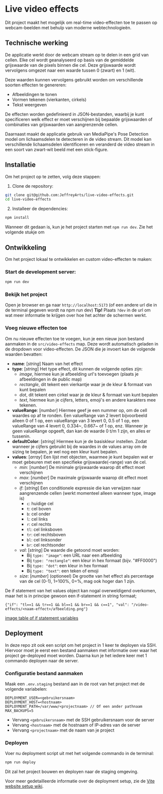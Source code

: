 # Live video effects

Dit project maakt het mogelijk om real-time video-effecten toe te passen op webcam-beelden met behulp van moderne webtechnologieën.

## Technische werking

De applicatie werkt door de webcam stream op te delen in een grid van cellen. Elke cel wordt geanalyseerd op basis van de gemiddelde grijswaarde van de pixels binnen die cel. Deze grijswaarde wordt vervolgens omgezet naar een waarde tussen 0 (zwart) en 1 (wit).

Deze waarden kunnen vervolgens gebruikt worden om verschillende soorten effecten te genereren:
- Afbeeldingen te tonen
- Vormen tekenen (vierkanten, cirkels)
- Tekst weergeven

De effecten worden gedefinieerd in JSON-bestanden, waarbij je kunt specificeren welk effect er moet verschijnen bij bepaalde grijswaarden of combinaties van grijswaarden van aangrenzende cellen.

Daarnaast maakt de applicatie gebruik van MediaPipe's Pose Detection model om lichaamsdelen te detecteren in de video stream. Dit model kan verschillende lichaamsdelen identificeren en veranderd de video stream in een soort van zwart-wit beeld met een stick-figure.

## Installatie

Om het project op te zetten, volg deze stappen:

1. Clone de repository:
```bash
git clone git@github.com:JeffreyArts/live-video-effects.git
cd live-video-effects
```

2. Installeer de dependencies:
```bash
npm install
```

Wanneer dit gedaan is, kun je het project starten met `npm run dev`. Zie het volgende stukje om 

## Ontwikkeling

Om het project lokaal te ontwikkelen en custom video-effecten te maken:

### Start de development server:
```bash
npm run dev
```

### Bekijk het project
Open je browser en ga naar `http://localhost:5173` (of een andere url die in de terminal gegeven wordt na npm run dev)
**Tip!**
Plaats `?dev` in de url om wat meer informatie te krijgen over hoe het achter de schermen werkt.

### Voeg nieuwe effecten toe
Om nu nieuwe effecten toe te voegen, kun je een nieuw json bestand aanmaken in de `src/video-effects` map. Deze wordt automatisch geladen in de dropdown voor video-effecten. De JSON die je invoert kan de volgende waarden bevatten:

- **name**: [*string*] Naam van het effect
- **type**: [*string*] Het type effect, dit kunnen de volgende opties zijn:
    - *image*, hiermee kun je afbeelding url's toevoegen (plaats je afbeeldingen in de public map)
    - *rectangle*, dit tekent een vierkantje waar je de kleur & formaat van kunt bepalen
    - *dot*, dit tekent een cirkel waar je de kleur & formaat van kunt bepalen
    - *text*, hiermee kun je cijfers, letters, emoji's en andere karakters mee tekenen.
- **valueRange**: [*number*] Hiermee geef je een nummer op, om de cell waardes op af te ronden. Een valueRange van 2 levert bijvoorbeeld alleen 0 of 1 op, een valueRange van 3 levert 0, 0.5 of 1 op, een valueRange van 4 levert 0, 0.334~, 0.667~ of 1 op, enz. Wanneer je geen valueRange opgeeft, dan kan de waarde 0 t/m 1 zijn, en alles er tussenin.
- **defaultColor**: [*string*] Hiermee kun je de basiskleur instellen. Zodat wanneer je cijfers gebruikt bij de waardes in de values array om de sizing te bepalen, je wel nog een kleur kunt bepalen.
- **values**: [*array*] Een lijst met objecten, waarmee je kunt bepalen wat er moet gebeuren met een specifieke grijswaarde(-range) van de cel.
    - *min*: [*number*] De minimale grijswaarde waarop dit effect moet verschijnen
    - *max*: [*number*] De maximale grijswaarde waarop dit effect moet verschijnen
    - *if*: [*string*] Een conditionele expressie die kan verwijzen naar aangrenzende cellen (werkt momenteel alleen wanneer type, image is)
        - `c`: huidige cel
        - `t`: cel boven
        - `b`: cel onder
        - `l`: cel links
        - `r`: cel rechts
        - `tl`: cel linksboven
        - `tr`: cel rechtsboven
        - `bl`: cel linksonder
        - `br`: cel rechtsonder
    - *val*: [*string*] De waarde die getoond moet worden:
        - Bij `type: "image"`: een URL naar een afbeelding
        - Bij `type: "rectangle"`: een kleur in hex formaat (bijv. "#FF0000")
        - Bij `type: "dot"`: een kleur in hex formaat
        - Bij `type: "text"`: een teken of emoji
    - *size*: [*number*] (optioneel) De grootte van het effect als percentage van de cel (0-1), 1=100%, 0=%, mag ook hoger dan 1 zijn.

De if statement van het values object kan nogal overweldigend overkomen, maar het is in principe gewoon een if-statement in string formaat;
```
{"if": "tl==1 && tr==1 && bl==1 && br==1 && c==1", "val": "/video-effects/<naam-effect>/afbeelding.png"}
```
[image table of if statement variables ](https://raw.githubusercontent.com/JeffreyArts/live-video-effects/refs/heads/main/public/ja-crisp.svg)

## Deployment

In deze repo zit ook een script om het project in 1 keer te deployen via SSH. Hiervoor moet je eerst een bestand aanmaken met informatie over waar het project ge-deployed moet worden. Daarna kun je het iedere keer met 1 commando deployen naar de server.

### Configuratie bestand aanmaken
Maak een `.env.staging` bestand aan in de root van het project met de volgende variabelen:
```
DEPLOYMENT_USER=<gebruikersnaam>
DEPLOYMENT_HOST=<hostnaam>
DEPLOYMENT_PATH=/var/www/<projectnaam> // Of een ander pathnaam
MAX_BACKUPS=5
```
   - Vervang `<gebruikersnaam>` met de SSH gebruikersnaam voor de server
   - Vervang `<hostnaam>` met de hostnaam of IP-adres van de server
   - Vervang `<projectnaam>` met de naam van je project


### Deployen
Voer nu deployment script uit met het volgende commando in de terminal:
```bash
npm run deploy
```

Dit zal het project bouwen en deployen naar de staging omgeving.

Voor meer gedetailleerde informatie over de deployment setup, zie de [Vite website setup wiki](https://github.com/JeffreyArts/server/wiki/Vite-website-setup).